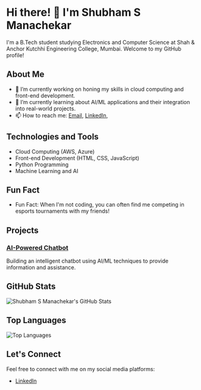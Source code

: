 # Hi there! 👋 I'm Shubham S Manachekar

I'm a B.Tech student studying Electronics and Computer Science at Shah & Anchor Kutchhi Engineering College, Mumbai. Welcome to my GitHub profile!

## About Me

- 🔭 I’m currently working on honing my skills in cloud computing and front-end development.
- 🌱 I’m currently learning about AI/ML applications and their integration into real-world projects.
- 📫 How to reach me: [Email](mailto:Shubhamkingmanachekar.com), [LinkedIn](https://www.linkedin.com/in/shubham-manachekar), 

## Technologies and Tools

- Cloud Computing (AWS, Azure)
- Front-end Development (HTML, CSS, JavaScript)
- Python Programming
- Machine Learning and AI

## Fun Fact

- Fun Fact: When I'm not coding, you can often find me competing in esports tournaments with my friends!

## Projects

### [AI-Powered Chatbot](https://github.com/ShubhamManachekar/Chatbot-using-NLTK-and-DeepLearning--College--enquiry)

Building an intelligent chatbot using AI/ML techniques to provide information and assistance.

## GitHub Stats

![Shubham S Manachekar's GitHub Stats](https://github-readme-stats.vercel.app/api?username=ShubhamManachekar&show_icons=true&theme=radical)

## Top Languages

![Top Languages](https://github-readme-stats.vercel.app/api/top-langs/?username=yourusername&layout=compact&theme=radical)

## Let's Connect

Feel free to connect with me on my social media platforms:

- [LinkedIn](shubham-manachekare)
